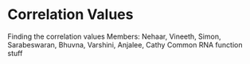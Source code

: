 # Correlation Values 
Finding the correlation values
Members: Nehaar, Vineeth, Simon, Sarabeswaran, Bhuvna, Varshini, Anjalee, Cathy
Common RNA function stuff
